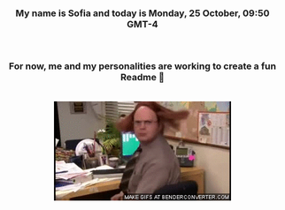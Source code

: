 


<div align="center">
<h3 >My name is Sofia and today is Monday, 25 October, 09:50 GMT-4</h3><br>
<h3 >For now, me and my personalities are working to create a fun Readme 👋
</h3><br>
<img src='img/dwight.gif' alt='working...'/>
</div>
